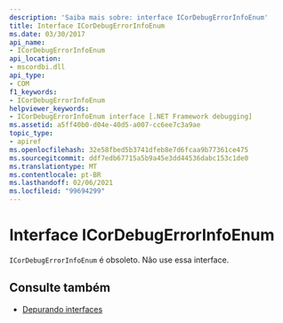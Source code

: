 ```yaml
---
description: 'Saiba mais sobre: interface ICorDebugErrorInfoEnum'
title: Interface ICorDebugErrorInfoEnum
ms.date: 03/30/2017
api_name:
- ICorDebugErrorInfoEnum
api_location:
- mscordbi.dll
api_type:
- COM
f1_keywords:
- ICorDebugErrorInfoEnum
helpviewer_keywords:
- ICorDebugErrorInfoEnum interface [.NET Framework debugging]
ms.assetid: a5ff40b0-d04e-40d5-a007-cc6ee7c3a9ae
topic_type:
- apiref
ms.openlocfilehash: 32e58fbed5b3741dfeb8e7d6fcaa9b77361ce475
ms.sourcegitcommit: ddf7edb67715a5b9a45e3dd44536dabc153c1de0
ms.translationtype: MT
ms.contentlocale: pt-BR
ms.lasthandoff: 02/06/2021
ms.locfileid: "99694299"
---
```

# <a name="icordebugerrorinfoenum-interface"></a>Interface ICorDebugErrorInfoEnum

`ICorDebugErrorInfoEnum` é obsoleto. Não use essa interface.  
  
## <a name="see-also"></a>Consulte também

- [Depurando interfaces](debugging-interfaces.md)
